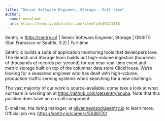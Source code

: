 ```yaml
---
title: "Senior Software Engineer, Storage : Full-time"
author:
  name: onewland
  url: https://news.ycombinator.com/item?id=39221816
---
```

Sentry.io (<a href="http:&#x2F;&#x2F;sentry.io" rel="nofollow">http:&#x2F;&#x2F;sentry.io</a>) | Senior Software Engineer, Storage | ONSITE (San Francisco or Seattle, 3:2) | Full-time

Sentry.io builds a suite of application monitoring tools that developers love. The Search and Storage team builds out high-volume ingestion (hundreds of thousands of records per second) for our near-real-time event and metric storage built on top of the columnar data store ClickHouse. We’re looking for a seasoned engineer who has dealt with high-volume, production-traffic serving systems who’s searching for a new challenge.

The vast majority of our work is source-available; come take a look at what our team is working on at <a href="https:&#x2F;&#x2F;github.com&#x2F;getsentry&#x2F;snuba">https:&#x2F;&#x2F;github.com&#x2F;getsentry&#x2F;snuba</a>. Note that this position does have an on-call component.

E-mail me, the hiring manager, at oliver.newland@sentry.io to learn more. 
Official job req: <a href="https:&#x2F;&#x2F;sentry.io&#x2F;careers&#x2F;5046170&#x2F;" rel="nofollow">https:&#x2F;&#x2F;sentry.io&#x2F;careers&#x2F;5046170&#x2F;</a>
